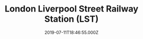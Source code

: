 ---
date: 2019-07-11T18:46:55.000Z
title: London Liverpool Street Railway Station (LST)
latitude: 51.517989562842125
longitude: -0.08181954774173789
category: checkin
---
